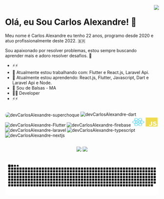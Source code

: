 <img  height="350" align="right" src="https://user-images.githubusercontent.com/63679873/195611501-4892c6df-e575-40b9-864d-bd27f9ffd875.png">

# Olá, eu Sou Carlos Alexandre! 👋
  
  Meu nome é Carlos Alexandre eu tenho 22 anos, programo desde 2020 e atuo profissionalmente deste 2022. 🇧🇷 

Sou apaixonado por resolver problemas, estou sempre buscando aprender mais e adoro resolver desafios. 🚀
- ⚡⚡
- 🔭 Atualmente estou trabalhando com: Flutter e React.js, Laravel Api.
- 🌱 Atualmente estou aprendendo: React.js, Flutter, Javascript, Dart e Laravel Api e Node.
- 📌 Sou de Balsas - MA
- 👨‍💻 Developer
- ⚡⚡

 ##
  
<div>
  
<img align="center" alt="devCarlosAlexandre-superchoque" height="250" style="border-radius:50px;" src="https://1.bp.blogspot.com/-IN3ZWFjHJhc/XgBnsA8OjqI/AAAAAAAAMDc/SS1oLFVCoeMMdF7wZmZpTvjUaV7w4EwWwCLcBGAsYHQ/s400/7%2BStatic%2BShock%2B%2528Super%2BChoque%2529%2Bhttpsnegro-geek-nerd.blogspot.com.gif"> 
<img alt="devCarlosAlexandre-dart" aling="center" height="30" width="30" src="https://user-images.githubusercontent.com/63679873/192350698-2e06f54a-2bdc-4d2f-88f7-ec2e1846c2a2.svg">
<img align="" alt="devCarlosAlexandre-Flutter" height="30" width="30" src="https://camo.githubusercontent.com/43f9c085821a7258745ceed4ecbcc68c3ffd996049c9d0a2a77c74dd1f5dc80b/68747470733a2f2f63646e2e6a7364656c6976722e6e65742f67682f64657669636f6e732f64657669636f6e2f69636f6e732f666c75747465722f666c75747465722d6f726967696e616c2e737667">
<img align="" alt="devCarlosAlexandre-firebase" height="30"  src="https://github.com/devCarlosAlexandre/devCarlosAlexandre/assets/63679873/c49fb392-aea5-4e59-bbab-edfcfddd98d0">
<img align="" alt="devCarlosAlexandre-React" height="30" width="40" src="https://raw.githubusercontent.com/devicons/devicon/master/icons/react/react-original.svg">
<img align="" alt="devCarlosAlexandre-javascript" height="30" width="40" src="https://raw.githubusercontent.com/devicons/devicon/master/icons/javascript/javascript-plain.svg">
<img align="" alt="devCarlosAlexandre-laravel" height="30" width="40" src="https://user-images.githubusercontent.com/63679873/232785363-da74b202-f804-405d-97c1-6fffe79b1785.svg">
<img align="" alt="devCarlosAlexandre-typescript" height="30" width="40" src="https://user-images.githubusercontent.com/63679873/232785725-f77b9551-a7d4-403e-a1a8-05126d5ac2e8.svg">
<img align="" alt="devCarlosAlexandre-nextjs" height="30" width="40" src="https://user-images.githubusercontent.com/63679873/232786248-900fea74-45e2-44d7-9a2d-8312f740807c.svg">
</div>

##

<div align="center">
  <img height="160em" src="https://github-readme-stats.vercel.app/api?username=devCarlosAlexandre&show_icons=true&theme=tokyonight&include_all_commits=true&count_private=true"/>
<img height="160em" src="https://github-readme-stats.vercel.app/api/top-langs/?username=devCarlosAlexandre&layout=compact&langs_count=7&theme=tokyonight"/>
</div>

##
<div align="center">
     
   ![Snake animation](https://github.com/devCarlosAlexandre/devCarlosAlexandre/blob/output/github-contribution-grid-snake.svg)
  
</div>
  
